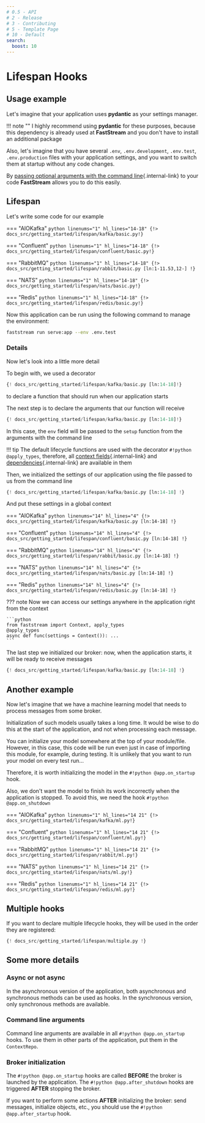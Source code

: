 ```yaml
---
# 0.5 - API
# 2 - Release
# 3 - Contributing
# 5 - Template Page
# 10 - Default
search:
  boost: 10
---
```


# Lifespan Hooks

## Usage example

Let's imagine that your application uses **pydantic** as your settings manager.

!!! note ""
    I highly recommend using **pydantic** for these purposes, because this dependency is already used at **FastStream**
    and you don't have to install an additional package

Also, let's imagine that you have several `.env`, `.env.development`, `.env.test`, `.env.production` files with your application settings,
and you want to switch them at startup without any code changes.

By [passing optional arguments with the command line](../config/index.md){.internal-link} to your code **FastStream** allows you to do this easily.

## Lifespan

Let's write some code for our example

=== "AIOKafka"
    ```python linenums="1" hl_lines="14-18"
    {!> docs_src/getting_started/lifespan/kafka/basic.py!}
    ```

=== "Confluent"
    ```python linenums="1" hl_lines="14-18"
    {!> docs_src/getting_started/lifespan/confluent/basic.py!}
    ```

=== "RabbitMQ"
    ```python linenums="1" hl_lines="14-18"
    {!> docs_src/getting_started/lifespan/rabbit/basic.py [ln:1-11.53,12-] !}
    ```

=== "NATS"
    ```python linenums="1" hl_lines="14-18"
    {!> docs_src/getting_started/lifespan/nats/basic.py!}
    ```

=== "Redis"
    ```python linenums="1" hl_lines="14-18"
    {!> docs_src/getting_started/lifespan/redis/basic.py!}
    ```

Now this application can be run using the following command to manage the environment:

```bash
faststream run serve:app --env .env.test
```

### Details

Now let's look into a little more detail

To begin with, we used a decorator

```python linenums="14" hl_lines="1"
{! docs_src/getting_started/lifespan/kafka/basic.py [ln:14-18]!}
```

to declare a function that should run when our application starts

The next step is to declare the arguments that our function will receive

```python linenums="14" hl_lines="2"
{! docs_src/getting_started/lifespan/kafka/basic.py [ln:14-18]!}
```

In this case, the `env` field will be passed to the `setup` function from the arguments with the command line

!!! tip
    The default lifecycle functions are used with the decorator `#!python @apply_types`,
    therefore, all [context fields](../context/index.md){.internal-link} and [dependencies](../dependencies/index.md){.internal-link} are available in them

Then, we initialized the settings of our application using the file passed to us from the command line

```python linenums="14" hl_lines="3"
{! docs_src/getting_started/lifespan/kafka/basic.py [ln:14-18] !}
```

And put these settings in a global context

=== "AIOKafka"
    ```python linenums="14" hl_lines="4"
    {!> docs_src/getting_started/lifespan/kafka/basic.py [ln:14-18] !}
    ```

=== "Confluent"
    ```python linenums="14" hl_lines="4"
    {!> docs_src/getting_started/lifespan/confluent/basic.py [ln:14-18] !}
    ```

=== "RabbitMQ"
    ```python linenums="14" hl_lines="4"
    {!> docs_src/getting_started/lifespan/rabbit/basic.py [ln:14-18] !}
    ```

=== "NATS"
    ```python linenums="14" hl_lines="4"
    {!> docs_src/getting_started/lifespan/nats/basic.py [ln:14-18] !}
    ```

=== "Redis"
    ```python linenums="14" hl_lines="4"
    {!> docs_src/getting_started/lifespan/redis/basic.py [ln:14-18] !}
    ```

??? note
    Now we can access our settings anywhere in the application right from the context

    ```python
    from faststream import Context, apply_types
    @apply_types
    async def func(settings = Context()): ...
    ```

The last step we initialized our broker: now, when the application starts, it will be ready to receive messages

```python linenums="14" hl_lines="5"
{! docs_src/getting_started/lifespan/kafka/basic.py [ln:14-18] !}
```

## Another example

Now let's imagine that we have a machine learning model that needs to process messages from some broker.

Initialization of such models usually takes a long time. It would be wise to do this at the start of the application, and not when processing each message.

You can initialize your model somewhere at the top of your module/file. However, in this case, this code will be run even just in case of importing
this module, for example, during testing. It is unlikely that you want to run your model on every test run...

Therefore, it is worth initializing the model in the `#!python @app.on_startup` hook.

Also, we don't want the model to finish its work incorrectly when the application is stopped. To avoid this, we need the hook `#!python @app.on_shutdown`

=== "AIOKafka"
    ```python linenums="1" hl_lines="14 21"
    {!> docs_src/getting_started/lifespan/kafka/ml.py!}
    ```

=== "Confluent"
    ```python linenums="1" hl_lines="14 21"
    {!> docs_src/getting_started/lifespan/confluent/ml.py!}
    ```

=== "RabbitMQ"
    ```python linenums="1" hl_lines="14 21"
    {!> docs_src/getting_started/lifespan/rabbit/ml.py!}
    ```

=== "NATS"
    ```python linenums="1" hl_lines="14 21"
    {!> docs_src/getting_started/lifespan/nats/ml.py!}
    ```

=== "Redis"
    ```python linenums="1" hl_lines="14 21"
    {!> docs_src/getting_started/lifespan/redis/ml.py!}
    ```

## Multiple hooks

If you want to declare multiple lifecycle hooks, they will be used in the order they are registered:

```python linenums="1" hl_lines="6 11"
{! docs_src/getting_started/lifespan/multiple.py !}
```

## Some more details

### Async or not async

In the asynchronous version of the application, both asynchronous and synchronous methods can be used as hooks.
In the synchronous version, only synchronous methods are available.

### Command line arguments

Command line arguments are available in all `#!python @app.on_startup` hooks. To use them in other parts of the application, put them in the `ContextRepo`.

### Broker initialization

The `#!python @app.on_startup` hooks are called **BEFORE** the broker is launched by the application. The `#!python @app.after_shutdown` hooks are triggered **AFTER** stopping the broker.

If you want to perform some actions **AFTER** initializing the broker: send messages, initialize objects, etc., you should use the `#!python @app.after_startup` hook.
